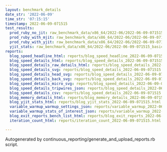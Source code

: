 ```yaml
---
layout: benchmark_details
date_str: '2022-06-09'
time_str: '07:15:15'
timestamp: 2022-06-09-071515
test_results:
  prod_ruby_no_jit: raw_benchmark_data/x86_64/2022-06/2022-06-09-071515_basic_benchmark_prod_ruby_no_jit.json
  prod_ruby_with_mjit: raw_benchmark_data/x86_64/2022-06/2022-06-09-071515_basic_benchmark_prod_ruby_with_mjit.json
  prod_ruby_with_yjit: raw_benchmark_data/x86_64/2022-06/2022-06-09-071515_basic_benchmark_prod_ruby_with_yjit.json
  yjit_stats: raw_benchmark_data/x86_64/2022-06/2022-06-09-071515_basic_benchmark_yjit_stats.json
reports:
  blog_speed_headline_html: reports/blog_speed_headline_2022-06-09-071515.html
  blog_speed_details_html: reports/blog_speed_details_2022-06-09-071515.html
  blog_speed_details_raw_details_html: reports/blog_speed_details_2022-06-09-071515.raw_details.html
  blog_speed_details_svg: reports/blog_speed_details_2022-06-09-071515.svg
  blog_speed_details_head_svg: reports/blog_speed_details_2022-06-09-071515.head.svg
  blog_speed_details_back_svg: reports/blog_speed_details_2022-06-09-071515.back.svg
  blog_speed_details_micro_svg: reports/blog_speed_details_2022-06-09-071515.micro.svg
  blog_speed_details_tripwires_json: reports/blog_speed_details_2022-06-09-071515.tripwires.json
  blog_speed_details_csv: reports/blog_speed_details_2022-06-09-071515.csv
  blog_memory_details_html: reports/blog_memory_details_2022-06-09-071515.html
  blog_yjit_stats_html: reports/blog_yjit_stats_2022-06-09-071515.html
  variable_warmup_warmup_settings_json: reports/variable_warmup_2022-06-09-071515.warmup_settings.json
  variable_warmup_stats_of_interest_json: reports/variable_warmup_2022-06-09-071515.stats_of_interest.json
  blog_exit_reports_bench_list_html: reports/blog_exit_reports_2022-06-09-071515.bench_list.html
  iteration_count_html: reports/iteration_count_2022-06-09-071515.html

---
```

Autogenerated by continuous_reporting/generate_and_upload_reports.rb script.
